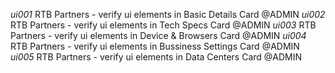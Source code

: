 *ui001* RTB Partners - verify ui elements in Basic Details Card @ADMIN
*ui002* RTB Partners - verify ui elements in Tech Specs Card @ADMIN
*ui003* RTB Partners - verify ui elements in Device & Browsers Card @ADMIN
*ui004* RTB Partners - verify ui elements in Bussiness Settings Card @ADMIN
*ui005* RTB Partners - verify ui elements in Data Centers Card @ADMIN